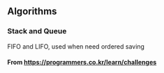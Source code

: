 ## Algorithms

### Stack and Queue
FIFO and LIFO, used when need ordered saving

#### From <https://programmers.co.kr/learn/challenges>
